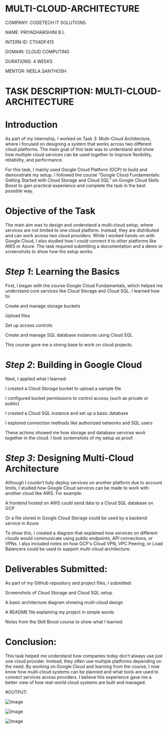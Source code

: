 # MULTI-CLOUD-ARCHITECTURE

COMPANY: CODETECH IT SOLUTIONS

NAME: PRIYADHARSHINI B L

INTERN ID: CT04DF413

DOMAIN: CLOUD COMPUTING

DURATIONS: 4 WEEKS

MENTOR: NEELA SANTHOSH

# TASK DESCRIPTION:  MULTI-CLOUD-ARCHITECTURE

# Introduction

As part of my internship, I worked on Task 3: Multi-Cloud Architecture, where I focused on designing a system that works across two different cloud platforms. The main goal of this task was to understand and show how multiple cloud services can be used together to improve flexibility, reliability, and performance.

For this task, I mainly used Google Cloud Platform (GCP) to build and demonstrate my setup. I followed the course “Google Cloud Fundamentals: Getting Started with Cloud Storage and Cloud SQL” on Google Cloud Skills Boost to gain practical experience and complete the task in the best possible way.

# Objective of the Task
The main aim was to design and understand a multi-cloud setup, where services are not limited to one cloud platform. Instead, they are distributed and can work across two cloud providers. While I worked hands-on with Google Cloud, I also studied how I could connect it to other platforms like AWS or Azure. The task required submitting a documentation and a demo or screenshots to show how the setup works.

# *Step 1*: Learning the Basics

First, I began with the course Google Cloud Fundamentals, which helped me understand core services like Cloud Storage and Cloud SQL. I learned how to:

Create and manage storage buckets

Upload files

Set up access controls

Create and manage SQL database instances using Cloud SQL

This course gave me a strong base to work on cloud projects.

# *Step 2*: Building in Google Cloud

Next, I applied what I learned:

I created a Cloud Storage bucket to upload a sample file

I configured bucket permissions to control access (such as private or public)

I created a Cloud SQL instance and set up a basic database

I explored connection methods like authorized networks and SQL users

These actions showed me how storage and database services work together in the cloud. I took screenshots of my setup as proof.

# *Step 3*: Designing Multi-Cloud Architecture

Although I couldn’t fully deploy services on another platform due to account limits, I studied how Google Cloud services can be made to work with another cloud like AWS. For example:

A frontend hosted on AWS could send data to a Cloud SQL database on GCP

Or a file stored in Google Cloud Storage could be used by a backend service in Azure

To show this, I created a diagram that explained how services on different clouds would communicate using public endpoints, API connections, or VPNs. I also included notes on how GCP's Cloud VPN, VPC Peering, or Load Balancers could be used to support multi-cloud architecture.

# Deliverables Submitted:

As part of my GitHub repository and project files, I submitted:

Screenshots of Cloud Storage and Cloud SQL setup

A basic architecture diagram showing multi-cloud design

A README file explaining my project in simple words

Notes from the Skill Boost course to show what I learned

# Conclusion:

This task helped me understand how companies today don’t always use just one cloud provider. Instead, they often use multiple platforms depending on the need. By working on Google Cloud and learning from the course, I now know how multi-cloud systems can be planned and what tools are used to connect services across providers. I believe this experience gave me a better view of how real-world cloud systems are built and managed.

#OUTPUT:

![Image](https://github.com/user-attachments/assets/ab8301f1-904a-462b-be37-012d6f47ac92)

![Image](https://github.com/user-attachments/assets/1c5fd24e-5926-45c7-bce8-a9de6d2b2e1c)

![Image](https://github.com/user-attachments/assets/a82180cf-ad99-4141-b088-e07edb7db28b)
